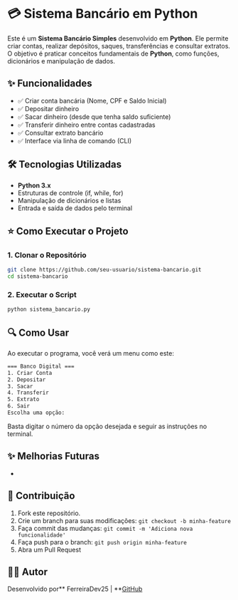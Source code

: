 # 💳 Sistema Bancário em Python

Este é um **Sistema Bancário Simples** desenvolvido em **Python**. Ele permite criar contas, realizar depósitos, saques, transferências e consultar extratos. O objetivo é praticar conceitos fundamentais de **Python**, como funções, dicionários e manipulação de dados.

## ✨ Funcionalidades

- ✅ Criar conta bancária (Nome, CPF e Saldo Inicial)
- ✅ Depositar dinheiro
- ✅ Sacar dinheiro (desde que tenha saldo suficiente)
- ✅ Transferir dinheiro entre contas cadastradas
- ✅ Consultar extrato bancário
- ✅ Interface via linha de comando (CLI)

## 🛠️ Tecnologias Utilizadas

- **Python 3.x**
- Estruturas de controle (if, while, for)
- Manipulação de dicionários e listas
- Entrada e saída de dados pelo terminal

## ⭐ Como Executar o Projeto

### 1. Clonar o Repositório

```sh
git clone https://github.com/seu-usuario/sistema-bancario.git
cd sistema-bancario
```

### 2. Executar o Script

```sh
python sistema_bancario.py
```

## 🔍 Como Usar

Ao executar o programa, você verá um menu como este:

```bash
=== Banco Digital ===
1. Criar Conta
2. Depositar
3. Sacar
4. Transferir
5. Extrato
6. Sair
Escolha uma opção:
```

Basta digitar o número da opção desejada e seguir as instruções no terminal.

## ✨ Melhorias Futuras

-

## 👥 Contribuição

1. Fork este repositório.
2. Crie um branch para suas modificações: `git checkout -b minha-feature`
3. Faça commit das mudanças: `git commit -m 'Adiciona nova funcionalidade'`
4. Faça push para o branch: `git push origin minha-feature`
5. Abra um Pull Request

## 👨‍💻 Autor

Desenvolvido por\*\* FerreiraDev25 | \*\*[GitHub](https://github.com/seu-usuario)

